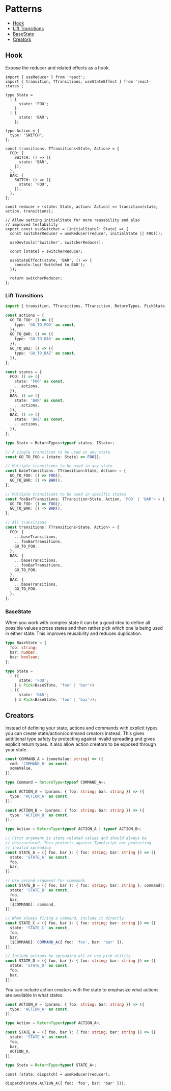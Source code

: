 # Patterns

- [Hook](#Hook)
- [Lift Transitions](#lift-transitions)
- [BaseState](#BaseState)
- [Creators](#Creators)

## Hook

Expose the reducer and related effects as a hook.

```tsx
import { useReducer } from 'react';
import { transition, TTransitions, useStateEffect } from 'react-states';

type State =
  | {
      state: 'FOO';
    }
  | {
      state: 'BAR';
    };

type Action = {
  type: 'SWITCH';
};

const transitions: TTransitions<State, Action> = {
  FOO: {
    SWITCH: () => ({
      state: 'BAR',
    }),
  },
  BAR: {
    SWITCH: () => ({
      state: 'FOO',
    }),
  },
};

const reducer = (state: State, action: Action) => transition(state, action, transitions);

// Allow setting initialState for more reusability and also
// improved testability
export const useSwitcher = (initialState?: State) => {
  const switcherReducer = useReducer(reducer, initialState || FOO());

  useDevtools('Switcher', switcherReducer);

  const [state] = switcherReducer;

  useStateEffect(state, 'BAR', () => {
    console.log('Switched to BAR');
  });

  return switcherReducer;
};
```

### Lift Transitions

```ts
import { transition, TTransitions, TTransition, ReturnTypes, PickState, IState, pick } from 'react-states';

const actions = {
  GO_TO_FOO: () => ({
    type: 'GO_TO_FOO' as const,
  }),
  GO_TO_BAR: () => ({
    type: 'GO_TO_BAR' as const,
  }),
  GO_TO_BAZ: () => ({
    type: 'GO_TO_BAZ' as const,
  }),
};

const states = {
  FOO: () => ({
    state: 'FOO' as const,
    ...actions,
  }),
  BAR: () => ({
    state: 'BAR' as const,
    ...actions,
  }),
  BAZ: () => ({
    state: 'BAZ' as const,
    ...actions,
  }),
};

type State = ReturnTypes<typeof states, IState>;

// A single transition to be used in any state
const GO_TO_FOO = (state: State) => FOO();

// Multiple transitions to be used in any state
const baseTransitions: TTransition<State, Action> = {
  GO_TO_FOO: () => FOO(),
  GO_TO_BAR: () => BAR(),
};

// Multiple transitions to be used in specific states
const fooBarTransitions: TTransition<State, Action, 'FOO' | 'BAR'> = {
  GO_TO_FOO: () => FOO(),
  GO_TO_BAR: () => BAR(),
};

// All transitions
const transitions: TTransitions<State, Action> = {
  FOO: {
    ...baseTransitions,
    ...fooBarTransitions,
    GO_TO_FOO,
  },
  BAR: {
    ...baseTransitions,
    ...fooBarTransitions,
    GO_TO_FOO,
  },
  BAZ: {
    ...baseTransitions,
    GO_TO_FOO,
  },
};
```

### BaseState

When you work with complex state it can be a good idea to define all possible values across states and then rather pick which one is being used in either state. This improves reusability and reduces duplication.

```ts
type BaseState = {
  foo: string;
  bar: number;
  baz: boolean;
};

type State =
  | ({
      state: 'FOO';
    } & Pick<BaseSTate, 'foo' | 'bar'>)
  | ({
      state: 'BAR';
    } & Pick<BaseState, 'foo' | 'baz'>);
```

## Creators

Instead of defining your state, actions and commands with explicit types you can create state/action/command creators instead. This gives additional type safety by protecting against invalid spreading and gives explicit return types. It also allow action creators to be exposed through your state.

```ts
const COMMAND_A = (someValue: string) => ({
  cmd: 'COMMAND_B' as const,
  someValue,
});

type Command = ReturnType<typeof COMMAND_A>;

const ACTION_A = (params: { foo: string; bar: string }) => ({
  type: 'ACTION_A' as const,
});

const ACTION_B = (params: { foo: string; bar: string }) => ({
  type: 'ACTION_B' as const,
});

type Action = ReturnType<typeof ACTION_A | typeof ACTION_B>;

// First argument is state related values and should always be
// destructured. This protects against TypeScript not protecting
// invalid spreading
const STATE_A = ({ foo, bar }: { foo: string; bar: string }) => ({
  state: 'STATE_A' as const,
  foo,
  bar,
});

// Use second argument for commands
const STATE_B = ({ foo, bar }: { foo: string; bar: string }, command?: Command) => ({
  state: 'STATE_B' as const,
  foo,
  bar,
  [$COMMAND]: command,
});

// When always firing a command, include it directly
const STATE_C = ({ foo, bar }: { foo: string; bar: string }) => ({
  state: 'STATE_C' as const,
  foo,
  bar,
  [$COMMAND]: COMMAND_A({ foo: 'foo', bar: 'bar' }),
});

// Include actions by spreading all or use pick utility
const STATE_D = ({ foo, bar }: { foo: string; bar: string }) => ({
  state: 'STATE_D' as const,
  foo,
  bar,
});
```

You can include action creators with the state to emphasize what actions are available in what states.

```ts
const ACTION_A = (params: { foo: string; bar: string }) => ({
  type: 'ACTION_A' as const,
});

type Action = ReturnType<typeof ACTION_A>;

const STATE_A = ({ foo, bar }: { foo: string; bar: string }) => ({
  state: 'STATE_A' as const,
  foo,
  bar,
  ACTION_A,
});

type State = ReturnType<typeof STATE_A>;
```

```tsx
const [state, dispatch] = useReducer(reducer);

dispatch(state.ACTION_A({ foo: 'foo', bar: 'bar' }));
```

